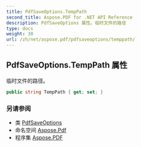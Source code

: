 ```yaml
---
title: PdfSaveOptions.TempPath
second_title: Aspose.PDF for .NET API Reference
description: PdfSaveOptions 属性。临时文件的路径
type: docs
weight: 30
url: /zh/net/aspose.pdf/pdfsaveoptions/temppath/
---
```

## PdfSaveOptions.TempPath 属性

临时文件的路径。

```csharp
public string TempPath { get; set; }
```

### 另请参阅

* 类 [PdfSaveOptions](../)
* 命名空间 [Aspose.Pdf](../../../aspose.pdf/)
* 程序集 [Aspose.PDF](../../../)